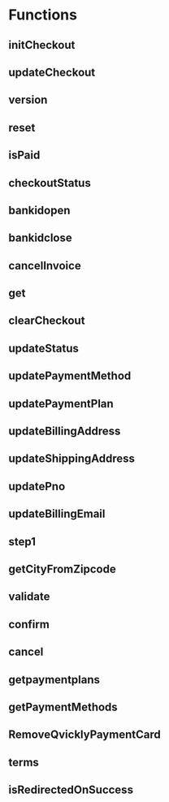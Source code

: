 # Functions

<include from="Snippets-CheckoutAPI.md" element-id="snippet-header" />


## initCheckout

## updateCheckout

## version

## reset

## isPaid

## checkoutStatus

## bankidopen

## bankidclose

## cancelInvoice

## get

## clearCheckout

## updateStatus

## updatePaymentMethod

## updatePaymentPlan

## updateBillingAddress

## updateShippingAddress

## updatePno

## updateBillingEmail

## step1

## getCityFromZipcode

## validate

## confirm

## cancel

## getpaymentplans

## getPaymentMethods

## RemoveQvicklyPaymentCard

## terms

## isRedirectedOnSuccess
